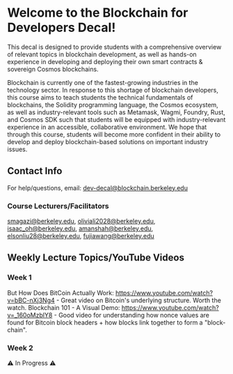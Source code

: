 # Welcome to the Blockchain for Developers Decal!

This decal is designed to provide students with a comprehensive overview of relevant topics in blockchain development, as well as hands-on experience in developing and deploying their own smart contracts & sovereign Cosmos blockchains.

Blockchain is currently one of the fastest-growing industries in the technology sector. In response to this shortage of blockchain developers, this course aims to teach students the technical fundamentals of blockchains, the Solidity programming language, the Cosmos ecosystem, as well as industry-relevant tools such as Metamask, Wagmi, Foundry, Rust, and Cosmos SDK such that students will be equipped with industry-relevant experience in an accessible, collaborative environment. We hope that through this course, students will become more confident in their ability to develop and deploy blockchain-based solutions on important industry issues.


## Contact Info

For help/questions, email: dev-decal@blockchain.berkeley.edu

### Course Lecturers/Facilitators
smagazi@berkeley.edu,
oliviali2028@berkeley.edu,
isaac_oh@berkeley.edu,
amanshah@berkeley.edu,
elsonliu28@berkeley.edu,
fujiawang@berkeley.edu

## Weekly Lecture Topics/YouTube Videos
### Week 1
But How Does BitCoin Actually Work: https://www.youtube.com/watch?v=bBC-nXj3Ng4 - Great video on Bitcoin's underlying structure. Worth the watch.
Blockchain 101 - A Visual Demo: https://www.youtube.com/watch?v=_160oMzblY8 - Good video for understanding how nonce values are found for Bitcoin block headers + how blocks link together to form a "block-chain".

### Week 2
⚠️ In Progress ⚠️

